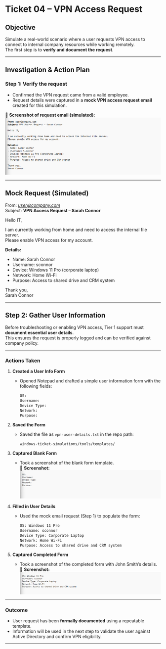 # Ticket 04 – VPN Access Request

## Objective
Simulate a real-world scenario where a user requests VPN access to connect to internal company resources while working remotely.  
The first step is to **verify and document the request**.

---

## Investigation & Action Plan

### Step 1: Verify the request
- Confirmed the VPN request came from a valid employee.  
- Request details were captured in a **mock VPN access request email** created for this simulation.  

📸 **Screenshot of request email (simulated):**  
![](../images/vpn-access-request-email.png)

---

## Mock Request (Simulated)

From: *user@company.com*  
Subject: **VPN Access Request – Sarah Connor**  

Hello IT,  

I am currently working from home and need to access the internal file server.  
Please enable VPN access for my account.  

**Details:**  
- Name: Sarah Connor  
- Username: sconnor  
- Device: Windows 11 Pro (corporate laptop)  
- Network: Home Wi-Fi  
- Purpose: Access to shared drive and CRM system  

Thank you,  
Sarah Connor  

---

## Step 2: Gather User Information

Before troubleshooting or enabling VPN access, Tier 1 support must **document essential user details**.  
This ensures the request is properly logged and can be verified against company policy.

---

### Actions Taken

1. **Created a User Info Form**
   - Opened Notepad and drafted a simple user information form with the following fields:
     ```
     OS:
     Username:
     Device Type:
     Network:
     Purpose:
     ```

2. **Saved the Form**
   - Saved the file as `vpn-user-details.txt` in the repo path:
     ```
     windows-ticket-simulations/tools/templates/
     ```

3. **Captured Blank Form**
   - Took a screenshot of the blank form template.  
   📸 **Screenshot:**  
   ![](../images/vpn-user-details-blank.png)

4. **Filled in User Details**
   - Used the mock email request (Step 1) to populate the form:  
     ```
     OS: Windows 11 Pro
     Username: sconnor
     Device Type: Corporate Laptop
     Network: Home Wi-Fi
     Purpose: Access to shared drive and CRM system
     ```

5. **Captured Completed Form**
   - Took a screenshot of the completed form with John Smith’s details.  
   📸 **Screenshot:**  
   ![](../images/vpn-user-details-filled.png)

---

### Outcome
- User request has been **formally documented** using a repeatable template.  
- Information will be used in the next step to validate the user against Active Directory and confirm VPN eligibility.

---


